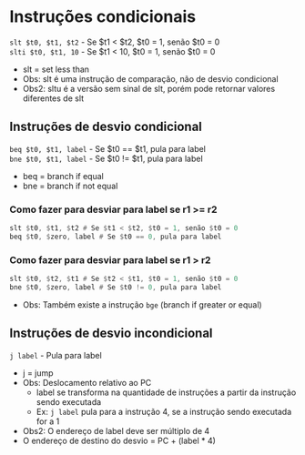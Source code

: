 # Instruções condicionais

`slt $t0, $t1, $t2` - Se $t1 < $t2, $t0 = 1, senão $t0 = 0 <br>
`slti $t0, $t1, 10` - Se $t1 < 10, $t0 = 1, senão $t0 = 0

- slt = set less than
- Obs: slt é uma instrução de comparação, não de desvio condicional
- Obs2: sltu é a versão sem sinal de slt, porém pode retornar valores diferentes de slt

## Instruções de desvio condicional

`beq $t0, $t1, label` - Se $t0 == $t1, pula para label <br>
`bne $t0, $t1, label` - Se $t0 != $t1, pula para label <br>

- beq = branch if equal
- bne = branch if not equal

### Como fazer para desviar para label se r1 >= r2

```asm
slt $t0, $t1, $t2 # Se $t1 < $t2, $t0 = 1, senão $t0 = 0
beq $t0, $zero, label # Se $t0 == 0, pula para label
```

### Como fazer para desviar para label se r1 > r2

```asm
slt $t0, $t2, $t1 # Se $t2 < $t1, $t0 = 1, senão $t0 = 0
bne $t0, $zero, label # Se $t0 != 0, pula para label
```

- Obs: Também existe a instrução `bge` (branch if greater or equal)

## Instruções de desvio incondicional

`j label` - Pula para label <br>

- j = jump
- Obs: Deslocamento relativo ao PC
    - label se transforma na quantidade de instruções a partir da instrução sendo executada
    - Ex: `j label` pula para a instrução 4, se a instrução sendo executada for a 1
- Obs2: O endereço de label deve ser múltiplo de 4
- O endereço de destino do desvio = PC + (label * 4)